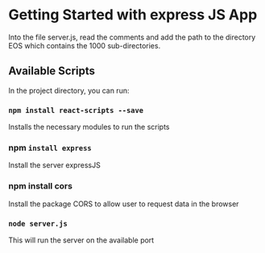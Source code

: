 # Getting Started with express JS App

Into the file server.js, read the comments and add the path to the directory EOS which contains the 1000 sub-directories.

## Available Scripts
In the project directory, you can run:

### `npm install react-scripts --save`
Installs the necessary modules to run the scripts 

###  npm `install express`
Install the server expressJS

### npm install cors
Install the package CORS to allow user to request data in the browser

### `node server.js`
This will run the server on the available port